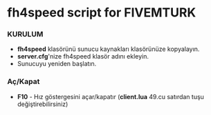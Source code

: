 # fh4speed script for FIVEMTURK

### KURULUM
- **fh4speed** klasörünü sunucu kaynakları klasörünüze kopyalayın.
- **server.cfg**'nize fh4speed klasör adını ekleyin.
- Sunucuyu yeniden başlatın.

### Aç/Kapat
- **F10** - Hız göstergesini açar/kapatır (**client.lua** 49.cu satırdan tuşu değiştirebilirsiniz)
